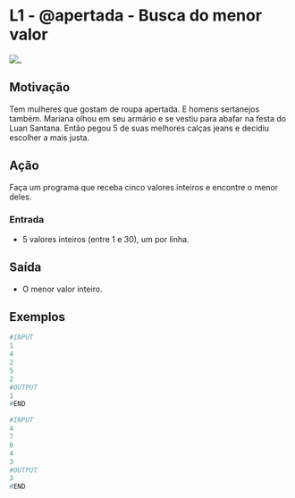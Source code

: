 # L1 - @apertada - Busca do menor valor

![_](https://raw.githubusercontent.com/qxcodefup/arcade/master/base/apertada/cover.jpg)

## Motivação

Tem mulheres que gostam de roupa apertada. E homens sertanejos também. Mariana olhou em seu armário e se vestiu para abafar na festa do Luan Santana. Então pegou 5 de suas melhores calças jeans e decidiu escolher a mais justa.  

## Ação

Faça um programa que receba cinco valores inteiros e encontre o menor deles.  

### Entrada

* 5 valores inteiros (entre 1 e 30), um por linha.

## Saída

* O menor valor inteiro.  

## Exemplos

``` py
#INPUT
1
4
2
5
2
#OUTPUT
1
#END
```

```py
#INPUT
4
7
6
4
3
#OUTPUT
3
#END
```
